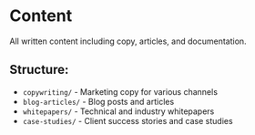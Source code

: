 # Content

All written content including copy, articles, and documentation.

## Structure:
- `copywriting/` - Marketing copy for various channels
- `blog-articles/` - Blog posts and articles
- `whitepapers/` - Technical and industry whitepapers
- `case-studies/` - Client success stories and case studies
